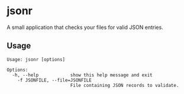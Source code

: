 jsonr
=====

A small application that checks your files for valid JSON entries.

## Usage
```
Usage: jsonr [options]

Options:
  -h, --help            show this help message and exit
    -f JSONFILE, --file=JSONFILE
                        File containing JSON records to validate.
```
